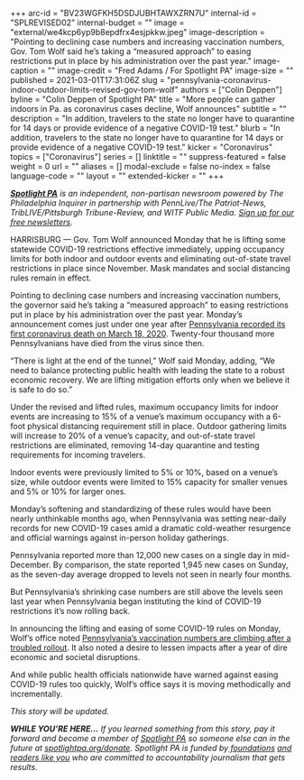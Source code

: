 +++
arc-id = "BV23WGFKH5DSDJUBHTAWXZRN7U"
internal-id = "SPLREVISED02"
internal-budget = ""
image = "external/we4kcp6yp9b8epdfrx4esjpkkw.jpeg"
image-description = "Pointing to declining case numbers and increasing vaccination numbers, Gov. Tom Wolf said he’s taking a “measured approach” to easing restrictions put in place by his administration over the past year."
image-caption = ""
image-credit = "Fred Adams / For Spotlight PA"
image-size = ""
published = 2021-03-01T17:31:06Z
slug = "pennsylvania-coronavirus-indoor-outdoor-limits-revised-gov-tom-wolf"
authors = ["Colin Deppen"]
byline = "Colin Deppen of Spotlight PA"
title = "More people can gather indoors in Pa. as coronavirus cases decline, Wolf announces"
subtitle = ""
description = "In addition, travelers to the state no longer have to quarantine for 14 days or provide evidence of a negative COVID-19 test."
blurb = "In addition, travelers to the state no longer have to quarantine for 14 days or provide evidence of a negative COVID-19 test."
kicker = "Coronavirus"
topics = ["Coronavirus"]
series = []
linktitle = ""
suppress-featured = false
weight = 0
url = ""
aliases = []
modal-exclude = false
no-index = false
language-code = ""
layout = ""
extended-kicker = ""
+++

<a href="https://www.spotlightpa.org/"><i><b>Spotlight PA</b></i></a><i> is an independent, non-partisan newsroom powered by The Philadelphia Inquirer in partnership with PennLive/The Patriot-News, TribLIVE/Pittsburgh Tribune-Review, and WITF Public Media. </i><a href="https://www.spotlightpa.org/newsletters"><i>Sign up for our free newsletters</i></a><i>.</i>

HARRISBURG — Gov. Tom Wolf announced Monday that he is lifting some statewide COVID-19 restrictions effective immediately, upping occupancy limits for both indoor and outdoor events and eliminating out-of-state travel restrictions in place since November. Mask mandates and social distancing rules remain in effect.

Pointing to declining case numbers and increasing vaccination numbers, the governor said he’s taking a “measured approach” to easing restrictions put in place by his administration over the past year. Monday’s announcement comes just under one year after <a href="https://www.post-gazette.com/news/state/2020/03/18/coronavirus-first-COVID-19-death-Pennsylvania-Northampton-county-pa/stories/202003180144">Pennsylvania recorded its first coronavirus death on March 18, 2020</a>. Twenty-four thousand more Pennsylvanians have died from the virus since then.

<script src="https://www.spotlightpa.org/embed.js" async></script><div data-spl-embed-version="1" data-spl-src="https://www.spotlightpa.org/embeds/newsletter/"></div>

“There is light at the end of the tunnel,” Wolf said Monday, adding, “We need to balance protecting public health with leading the state to a robust economic recovery. We are lifting mitigation efforts only when we believe it is safe to do so.”

Under the revised and lifted rules, maximum occupancy limits for indoor events are increasing to 15% of a venue’s maximum occupancy with a 6-foot physical distancing requirement still in place. Outdoor gathering limits will increase to 20% of a venue’s capacity, and out-of-state travel restrictions are eliminated, removing 14-day quarantine and testing requirements for incoming travelers.

Indoor events were previously limited to 5% or 10%, based on a venue’s size, while outdoor events were limited to 15% capacity for smaller venues and 5% or 10% for larger ones.

Monday’s softening and standardizing of these rules would have been nearly unthinkable months ago, when Pennsylvania was setting near-daily records for new COVID-19 cases amid a dramatic cold-weather resurgence and official warnings against in-person holiday gatherings. 

Pennsylvania reported more than 12,000 new cases on a single day in mid-December. By comparison, the state reported 1,945 new cases on Sunday, as the seven-day average dropped to levels not seen in nearly four months.

<script src="https://www.spotlightpa.org/embed.js" async></script><div data-spl-embed-version="1" data-spl-src="https://www.spotlightpa.org/embeds/donate/?teaser_text=If%20you%20learned%20something%20from%20this%20report%2C%20pay%20it%20forward%20and%20become%20a%20member%20of%20Spotlight%20PA%20so%20someone%20else%20can%20in%20the%20future.&cta_text=CLICK%20TO%20CONTRIBUTE&eyebrow_text=WHILE%20YOU'RE%20HERE..."></div>



But Pennsylvania’s shrinking case numbers are still above the levels seen last year when Pennsylvania began instituting the kind of COVID-19 restrictions it’s now rolling back.

In announcing the lifting and easing of some COVID-19 rules on Monday, Wolf’s office noted <a href="https://www.wtae.com/article/interactive-charts-covid-19-vaccination-data-in-pennsylvania/35099764">Pennsylvania’s vaccination numbers are climbing after a troubled rollout</a>. It also noted a desire to lessen impacts after a year of dire economic and societal disruptions.

And while public health officials nationwide have warned against easing COVID-19 rules too quickly, Wolf’s office says it is moving methodically and incrementally.

<i>This story will be updated.</i>

<i><b>WHILE YOU’RE HERE...</b></i><i> If you learned something from this story, pay it forward and become a member of </i><a href="https://www.spotlightpa.org/"><i>Spotlight PA</i></a><i> so someone else can in the future at </i><a href="http://spotlightpa.org/donate"><i>spotlightpa.org/donate</i></a><i>. Spotlight PA is funded by</i><a href="https://www.spotlightpa.org/support"><i> foundations</i></a><i> </i><a href="https://www.spotlightpa.org/support"><i>and readers like you</i></a><i> who are committed to accountability journalism that gets results.</i>
